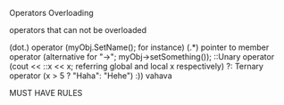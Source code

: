  Operators Overloading

 operators that can not be overloaded

 (dot.) operator (myObj.SetName(); for instance)
 (.*) pointer to member operator (alternative for "->"; myObj->setSomething());
 ::Unary operator (cout << ::x << x; referring global and local x respectively)
 ?: Ternary operator (x > 5 ? "Haha": "Hehe") :)) vahava

 MUST HAVE RULES

